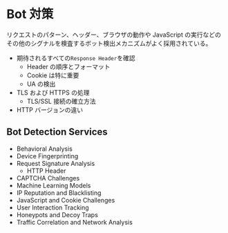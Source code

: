 # Bot 対策

リクエストのパターン、ヘッダー、ブラウザの動作や JavaScript の実行などのその他のシグナルを検査するボット検出メカニズムがよく採用されている。

- 期待されるすべての`Response Header`を確認
  - Header の順序とフォーマット
  - Cookie は特に重要
  - UA の検出
- TLS および HTTPS の処理
  - TLS/SSL 接続の確立方法
- HTTP バージョンの違い

## Bot Detection Services

- Behavioral Analysis
- Device Fingerprinting
- Request Signature Analysis
  - HTTP Header
- CAPTCHA Challenges
- Machine Learning Models
- IP Reputation and Blacklisting
- JavaScript and Cookie Challenges
- User Interaction Tracking
- Honeypots and Decoy Traps
- Traffic Correlation and Network Analysis
